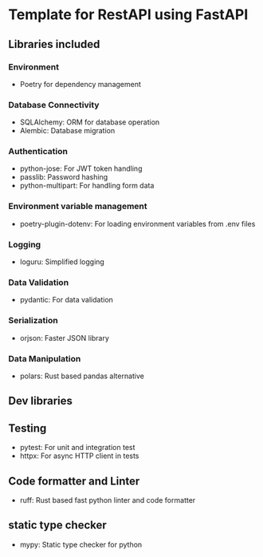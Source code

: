 # Template for RestAPI using FastAPI

## Libraries included

### Environment
- Poetry for dependency management

### Database Connectivity
- SQLAlchemy: ORM for database operation
- Alembic: Database migration

### Authentication
- python-jose: For JWT token handling
- passlib: Password hashing
- python-multipart: For handling form data

### Environment variable management
- poetry-plugin-dotenv: For loading environment variables from .env files

### Logging
- loguru: Simplified logging

### Data Validation
- pydantic: For data validation

### Serialization
- orjson: Faster JSON library

### Data Manipulation
- polars: Rust based pandas alternative

## Dev libraries
## Testing
- pytest: For unit and integration test
- httpx: For async HTTP client in tests

## Code formatter and Linter
- ruff: Rust based fast python linter and code formatter

## static type checker
- mypy: Static type checker for python